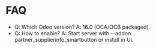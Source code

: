 # FAQ

- Q: Which Odoo version? A: 16.0 (OCA/OCB packaged).
- Q: How to enable? A: Start server with --addon partner_supplierinfo_smartbutton or install in UI.

